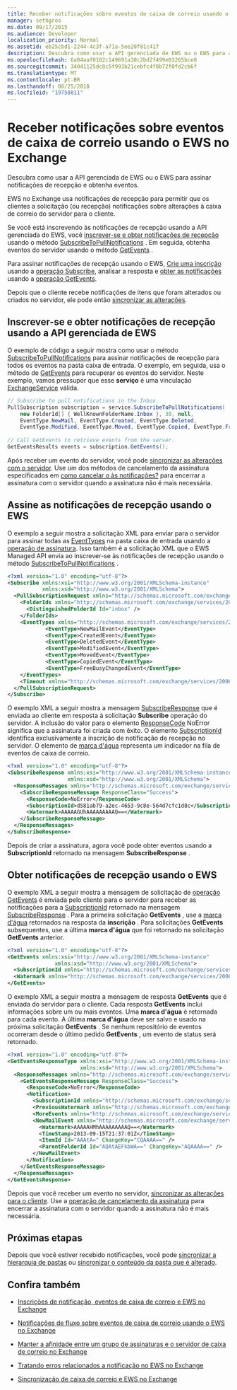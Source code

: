 ```yaml
---
title: Receber notificações sobre eventos de caixa de correio usando o EWS no Exchange
manager: sethgros
ms.date: 09/17/2015
ms.audience: Developer
localization_priority: Normal
ms.assetid: eb25cbd1-2244-4c3f-a71a-5ee20f81c41f
description: Descubra como usar a API gerenciada de EWS ou o EWS para assinar notificações de recepção e obtenha eventos.
ms.openlocfilehash: 6a04aaf0102c149691a30c2bd2f499e03265bce8
ms.sourcegitcommit: 34041125dc8c5f993b21cebfc4f8b72f0fd2cb6f
ms.translationtype: MT
ms.contentlocale: pt-BR
ms.lasthandoff: 06/25/2018
ms.locfileid: "19750811"
---
```

# <a name="pull-notifications-about-mailbox-events-by-using-ews-in-exchange"></a>Receber notificações sobre eventos de caixa de correio usando o EWS no Exchange

Descubra como usar a API gerenciada de EWS ou o EWS para assinar notificações de recepção e obtenha eventos.
  
EWS no Exchange usa notificações de recepção para permitir que os clientes a solicitação (ou recepção) notificações sobre alterações à caixa de correio do servidor para o cliente.
  
Se você está inscrevendo às notificações de recepção usando a API gerenciada do EWS, você [inscrever-se e obter notificações de recepção](how-to-pull-notifications-about-mailbox-events-by-using-ews-in-exchange.md#bk_cepullewsma) usando o método [SubscribeToPullNotifications](http://msdn.microsoft.com/en-us/library/microsoft.exchange.webservices.data.exchangeservice.subscribetopullnotifications%28v=exchg.80%29.aspx) . Em seguida, obtenha eventos do servidor usando o método [GetEvents](http://msdn.microsoft.com/en-us/library/microsoft.exchange.webservices.data.pullsubscription.getevents%28v=exchg.80%29.aspx) . 
  
Para assinar notificações de recepção usando o EWS, [Crie uma inscrição](how-to-pull-notifications-about-mailbox-events-by-using-ews-in-exchange.md#bk_cepullews) usando a [operação Subscribe](http://msdn.microsoft.com/library/f17c3d08-c79e-41f1-ba31-6e41e7aafd87%28Office.15%29.aspx), analisar a resposta e [obter as notificações](how-to-pull-notifications-about-mailbox-events-by-using-ews-in-exchange.md#bk_getpull) usando a [operação GetEvents](http://msdn.microsoft.com/library/f268efe5-9a1a-41a2-b6a6-51fcde7720a1%28Office.15%29.aspx).
  
Depois que o cliente recebe notificações de itens que foram alterados ou criados no servidor, ele pode então [sincronizar as alterações](how-to-pull-notifications-about-mailbox-events-by-using-ews-in-exchange.md#bk_nextsteps).
  
## <a name="subscribe-to-and-get-pull-notifications-by-using-the-ews-managed-api"></a>Inscrever-se e obter notificações de recepção usando a API gerenciada de EWS
<a name="bk_cepullewsma"> </a>

O exemplo de código a seguir mostra como usar o método [SubscribeToPullNotifications](http://msdn.microsoft.com/en-us/library/microsoft.exchange.webservices.data.exchangeservice.subscribetopullnotifications%28v=exchg.80%29.aspx) para assinar notificações de recepção para todos os eventos na pasta caixa de entrada. O exemplo, em seguida, usa o método de [GetEvents](http://msdn.microsoft.com/en-us/library/microsoft.exchange.webservices.data.pullsubscription.getevents%28v=exchg.80%29.aspx) para recuperar os eventos do servidor. Neste exemplo, vamos pressupor que esse **serviço** é uma vinculação [ExchangeService](http://msdn.microsoft.com/en-us/library/microsoft.exchange.webservices.data.exchangeservice%28v=exchg.80%29.aspx) válida. 
  
```cs
// Subscribe to pull notifications in the Inbox.
PullSubscription subscription = service.SubscribeToPullNotifications( 
    new FolderId[] { WellKnownFolderName.Inbox }, 30, null, 
    EventType.NewMail, EventType.Created, EventType.Deleted,
    EventType.Modified, EventType.Moved, EventType.Copied, EventType.FreeBusyChanged); 
 
// Call GetEvents to retrieve events from the server. 
GetEventsResults events = subscription.GetEvents(); 
```

Após receber um evento do servidor, você pode [sincronizar as alterações com o servidor](how-to-pull-notifications-about-mailbox-events-by-using-ews-in-exchange.md#bk_nextsteps). Use um dos métodos de cancelamento da assinatura especificados em [como cancelar o às notificações?](notification-subscriptions-mailbox-events-and-ews-in-exchange.md#bk_notifunsubscribe) para encerrar a assinatura com o servidor quando a assinatura não é mais necessária. 
  
## <a name="subscribe-to-pull-notifications-by-using-ews"></a>Assine as notificações de recepção usando o EWS
<a name="bk_cepullews"> </a>

O exemplo a seguir mostra a solicitação XML para enviar para o servidor para assinar todas as [EventTypes](http://msdn.microsoft.com/library/29ded9e5-f191-4aa3-bc3e-500de2fc8818%28Office.15%29.aspx) na pasta caixa de entrada usando a [operação de assinatura](http://msdn.microsoft.com/library/f17c3d08-c79e-41f1-ba31-6e41e7aafd87%28Office.15%29.aspx). Isso também é a solicitação XML que o EWS Managed API envia ao inscrever-se às notificações de recepção usando o método [SubscribeToPullNotifications](http://msdn.microsoft.com/en-us/library/microsoft.exchange.webservices.data.exchangeservice.subscribetopullnotifications%28v=exchg.80%29.aspx) . 
  
```XML
<?xml version="1.0" encoding="utf-8"?>
<Subscribe xmlns:xsi="http://www.w3.org/2001/XMLSchema-instance" 
           xmlns:xsd="http://www.w3.org/2001/XMLSchema">
  <PullSubscriptionRequest xmlns="http://schemas.microsoft.com/exchange/services/2006/messages">
    <FolderIds xmlns="http://schemas.microsoft.com/exchange/services/2006/types">
      <DistinguishedFolderId Id="inbox" />
    </FolderIds>
    <EventTypes xmlns="http://schemas.microsoft.com/exchange/services/2006/types">
            <EventType>NewMailEvent</EventType>
            <EventType>CreatedEvent</EventType>
            <EventType>DeletedEvent</EventType>
            <EventType>ModifiedEvent</EventType>
            <EventType>MovedEvent</EventType>
            <EventType>CopiedEvent</EventType>
            <EventType>FreeBusyChangedEvent</EventType>
    </EventTypes>
    <Timeout xmlns="http://schemas.microsoft.com/exchange/services/2006/types">30</Timeout>
  </PullSubscriptionRequest>
</Subscribe>
```

O exemplo XML a seguir mostra a mensagem [SubscribeResponse](http://msdn.microsoft.com/library/fd87e9b7-c231-44fa-9f5b-19ae96cda5cc%28Office.15%29.aspx) que é enviada ao cliente em resposta à solicitação **Subscribe** operação do servidor. A inclusão do valor para o elemento [ResponseCode](http://msdn.microsoft.com/library/4b84d670-74c9-4d6d-84e7-f0a9f76f0d93%28Office.15%29.aspx) NoError significa que a assinatura foi criada com êxito. O elemento [SubscriptionId](http://msdn.microsoft.com/library/77c0abab-69e8-428e-8c20-22258e4ef71b%28Office.15%29.aspx) identifica exclusivamente a inscrição de notificação de recepção no servidor. O elemento de [marca d'água](http://msdn.microsoft.com/library/e1545046-94f9-4ac7-af1c-ea81dfb6822c%28Office.15%29.aspx) representa um indicador na fila de eventos de caixa de correio. 
  
```XML
<?xml version="1.0" encoding="utf-8"?>
<SubscribeResponse xmlns:xsi="http://www.w3.org/2001/XMLSchema-instance" 
                   xmlns:xsd="http://www.w3.org/2001/XMLSchema">
  <ResponseMessages xmlns="http://schemas.microsoft.com/exchange/services/2006/messages">
    <SubscribeResponseMessage ResponseClass="Success">
      <ResponseCode>NoError</ResponseCode>
      <SubscriptionId>d581ab79-a2ec-4653-9c8e-564d7cfc1d8c</SubscriptionId>
      <Watermark>AAAAAGUhAAAAAAAAAQ==</Watermark>
    </SubscribeResponseMessage>
  </ResponseMessages>
</SubscribeResponse>
```

Depois de criar a assinatura, agora você pode obter eventos usando a **SubscriptionId** retornado na mensagem **SubscribeResponse** . 
  
## <a name="get-pull-notifications-by-using-ews"></a>Obter notificações de recepção usando o EWS
<a name="bk_getpull"> </a>

O exemplo XML a seguir mostra a mensagem de solicitação de [operação GetEvents](http://msdn.microsoft.com/library/f268efe5-9a1a-41a2-b6a6-51fcde7720a1%28Office.15%29.aspx) é enviada pelo cliente para o servidor para receber as notificações para a [SubscriptionId](http://msdn.microsoft.com/library/77c0abab-69e8-428e-8c20-22258e4ef71b%28Office.15%29.aspx) retornado na mensagem [SubscribeResponse](http://msdn.microsoft.com/library/fd87e9b7-c231-44fa-9f5b-19ae96cda5cc%28Office.15%29.aspx) . Para a primeira solicitação **GetEvents** , use a [marca d'água](http://msdn.microsoft.com/library/e1545046-94f9-4ac7-af1c-ea81dfb6822c%28Office.15%29.aspx) retornados na resposta da **inscrição** . Para solicitações **GetEvents** subsequentes, use a última **marca d'água** que foi retornado na solicitação **GetEvents** anterior. 
  
```XML
<?xml version="1.0" encoding="utf-8"?>
<GetEvents xmlns:xsi="http://www.w3.org/2001/XMLSchema-instance" 
               xmlns:xsd="http://www.w3.org/2001/XMLSchema">
  <SubscriptionId xmlns="http://schemas.microsoft.com/exchange/services/2006/messages">d581ab79-a2ec-4653-9c8e-564d7cfc1d8c</SubscriptionId>
  <Watermark xmlns="http://schemas.microsoft.com/exchange/services/2006/messages">AAAAAGUhAAAAAAAAAQ==</Watermark>
</GetEvents>
```

O exemplo XML a seguir mostra a mensagem de resposta **GetEvents** que é enviada do servidor para o cliente. Cada resposta **GetEvents** inclui informações sobre um ou mais eventos. Uma **marca d'água** é retornada para cada evento. A última **marca d'água** deve ser salvo e usado na próxima solicitação **GetEvents** . Se nenhum repositório de eventos ocorreram desde o último pedido **GetEvents** , um evento de status será retornado. 
  
```XML
<?xml version="1.0" encoding="utf-8"?>
<GetEventsResponseType xmlns:xsi="http://www.w3.org/2001/XMLSchema-instance" 
                       xmlns:xsd="http://www.w3.org/2001/XMLSchema">
  <ResponseMessages xmlns="http://schemas.microsoft.com/exchange/services/2006/messages">
    <GetEventsResponseMessage ResponseClass="Success">
      <ResponseCode>NoError</ResponseCode>
      <Notification>
        <SubscriptionId xmlns="http://schemas.microsoft.com/exchange/services/2006/types">d581ab79-a2ec-4653-9c8e-564d7cfc1d8c</SubscriptionId>
        <PreviousWatermark xmlns="http://schemas.microsoft.com/exchange/services/2006/types">AAAAAGUhAAAAAAAAAQ==</PreviousWatermark>
        <MoreEvents xmlns="http://schemas.microsoft.com/exchange/services/2006/types">false</MoreEvents>
        <NewMailEvent xmlns="http://schemas.microsoft.com/exchange/services/2006/types">
          <Watermark>AAAAAHMhAAAAAAAAAQ==</Watermark>
          <TimeStamp>2013-09-15T21:37:01Z</TimeStamp>
          <ItemId Id="AAAtA=" ChangeKey="CQAAAA==" />
          <ParentFolderId Id="AQAtAEFkbWA==" ChangeKey="AQAAAA==" />
        </NewMailEvent>
      </Notification>
    </GetEventsResponseMessage>
  </ResponseMessages>
</GetEventsResponse>
```

Depois que você receber um evento no servidor, [sincronizar as alterações para o cliente](how-to-pull-notifications-about-mailbox-events-by-using-ews-in-exchange.md#bk_nextsteps). Use a [operação de cancelamento da assinatura](http://msdn.microsoft.com/library/994a9d2b-1501-4804-90f0-12bd914496ec%28Office.15%29.aspx) para encerrar a assinatura com o servidor quando a assinatura não é mais necessária. 
  
## <a name="next-steps"></a>Próximas etapas
<a name="bk_nextsteps"> </a>

Depois que você estiver recebido notificações, você pode [sincronizar a hierarquia de pastas](how-to-synchronize-folders-by-using-ews-in-exchange.md) ou [sincronizar o conteúdo da pasta que é alterado](how-to-synchronize-items-by-using-ews-in-exchange.md).
  
## <a name="see-also"></a>Confira também


- [Inscrições de notificação, eventos de caixa de correio e EWS no Exchange](notification-subscriptions-mailbox-events-and-ews-in-exchange.md)
    
- [Notificações de fluxo sobre eventos de caixa de correio usando o EWS no Exchange](how-to-stream-notifications-about-mailbox-events-by-using-ews-in-exchange.md)
    
- [Manter a afinidade entre um grupo de assinaturas e o servidor de caixa de correio no Exchange](how-to-maintain-affinity-between-group-of-subscriptions-and-mailbox-server.md)
    
- [Tratando erros relacionados a notificação no EWS no Exchange](handling-notification-related-errors-in-ews-in-exchange.md)
    
- [Sincronização de caixa de correio e EWS no Exchange](mailbox-synchronization-and-ews-in-exchange.md)
    

